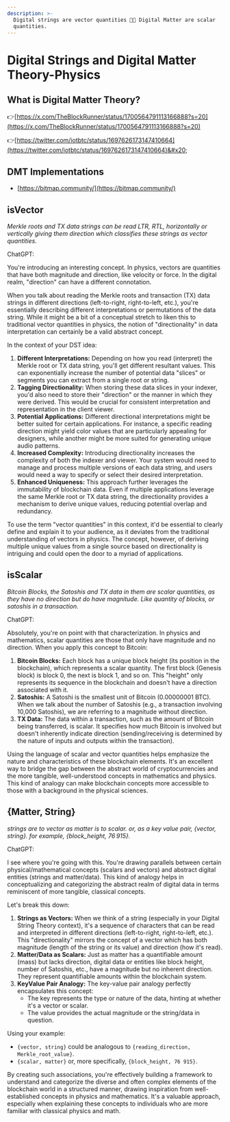 ```yaml
---
description: >-
  Digital strings are vector quantities 🤜🤛 Digital Matter are scalar
  quantities.
---
```


# Digital Strings and Digital Matter Theory-Physics

## What is Digital Matter Theory?

👉[https://x.com/TheBlockRunner/status/1700564791113166888?s=20](https://x.com/TheBlockRunner/status/1700564791113166888?s=20)

👉[https://twitter.com/iotbtc/status/1697626173147410664](https://twitter.com/iotbtc/status/1697626173147410664)&#x20;

## DMT Implementations

* [https://bitmap.community/](https://bitmap.community/)

## isVector

_Merkle roots and TX data strings can be read LTR, RTL, horizontally or vertically giving them direction which classifies these strings as vector quantities._

ChatGPT:

You're introducing an interesting concept. In physics, vectors are quantities that have both magnitude and direction, like velocity or force. In the digital realm, "direction" can have a different connotation.

When you talk about reading the Merkle roots and transaction (TX) data strings in different directions (left-to-right, right-to-left, etc.), you're essentially describing different interpretations or permutations of the data string. While it might be a bit of a conceptual stretch to liken this to traditional vector quantities in physics, the notion of "directionality" in data interpretation can certainly be a valid abstract concept.

In the context of your DST idea:

1. **Different Interpretations:** Depending on how you read (interpret) the Merkle root or TX data string, you'll get different resultant values. This can exponentially increase the number of potential data "slices" or segments you can extract from a single root or string.
2. **Tagging Directionality:** When storing these data slices in your indexer, you'd also need to store their "direction" or the manner in which they were derived. This would be crucial for consistent interpretation and representation in the client viewer.
3. **Potential Applications:** Different directional interpretations might be better suited for certain applications. For instance, a specific reading direction might yield color values that are particularly appealing for designers, while another might be more suited for generating unique audio patterns.
4. **Increased Complexity:** Introducing directionality increases the complexity of both the indexer and viewer. Your system would need to manage and process multiple versions of each data string, and users would need a way to specify or select their desired interpretation.
5. **Enhanced Uniqueness:** This approach further leverages the immutability of blockchain data. Even if multiple applications leverage the same Merkle root or TX data string, the directionality provides a mechanism to derive unique values, reducing potential overlap and redundancy.

To use the term "vector quantities" in this context, it'd be essential to clearly define and explain it to your audience, as it deviates from the traditional understanding of vectors in physics. The concept, however, of deriving multiple unique values from a single source based on directionality is intriguing and could open the door to a myriad of applications.

## isScalar

_Bitcoin Blocks, the Satoshis and TX data in them are scalar quantities, as they have no direction but do have magnitude. Like quantity of blocks, or satoshis in a transaction._

ChatGPT:

Absolutely, you're on point with that characterization. In physics and mathematics, scalar quantities are those that only have magnitude and no direction. When you apply this concept to Bitcoin:

1. **Bitcoin Blocks:** Each block has a unique block height (its position in the blockchain), which represents a scalar quantity. The first block (Genesis block) is block 0, the next is block 1, and so on. This "height" only represents its sequence in the blockchain and doesn't have a direction associated with it.
2. **Satoshis:** A Satoshi is the smallest unit of Bitcoin (0.00000001 BTC). When we talk about the number of Satoshis (e.g., a transaction involving 10,000 Satoshis), we are referring to a magnitude without direction.
3. **TX Data:** The data within a transaction, such as the amount of Bitcoin being transferred, is scalar. It specifies how much Bitcoin is involved but doesn't inherently indicate direction (sending/receiving is determined by the nature of inputs and outputs within the transaction).

Using the language of scalar and vector quantities helps emphasize the nature and characteristics of these blockchain elements. It's an excellent way to bridge the gap between the abstract world of cryptocurrencies and the more tangible, well-understood concepts in mathematics and physics. This kind of analogy can make blockchain concepts more accessible to those with a background in the physical sciences.

## {Matter, String}

_strings are to vector as matter is to scalar. or, as a key value pair, {vector, string}. for example, {block\_height, 76 915}._

ChatGPT:

I see where you're going with this. You're drawing parallels between certain physical/mathematical concepts (scalars and vectors) and abstract digital entities (strings and matter/data). This kind of analogy helps in conceptualizing and categorizing the abstract realm of digital data in terms reminiscent of more tangible, classical concepts.

Let's break this down:

1. **Strings as Vectors:** When we think of a string (especially in your Digital String Theory context), it's a sequence of characters that can be read and interpreted in different directions (left-to-right, right-to-left, etc.). This "directionality" mirrors the concept of a vector which has both magnitude (length of the string or its value) and direction (how it's read).
2. **Matter/Data as Scalars:** Just as matter has a quantifiable amount (mass) but lacks direction, digital data or entities like block height, number of Satoshis, etc., have a magnitude but no inherent direction. They represent quantifiable amounts within the blockchain system.
3. **KeyValue Pair Analogy:** The key-value pair analogy perfectly encapsulates this concept:
   * The key represents the type or nature of the data, hinting at whether it's a vector or scalar.
   * The value provides the actual magnitude or the string/data in question.

Using your example:

* `{vector, string}` could be analogous to `{reading_direction, Merkle_root_value}`.
* `{scalar, matter}` or, more specifically, `{block_height, 76 915}`.

By creating such associations, you're effectively building a framework to understand and categorize the diverse and often complex elements of the blockchain world in a structured manner, drawing inspiration from well-established concepts in physics and mathematics. It's a valuable approach, especially when explaining these concepts to individuals who are more familiar with classical physics and math.

